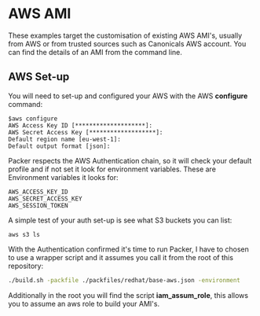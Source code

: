 # AWS AMI

These examples target the customisation of existing AWS AMI's, usually from AWS or from trusted sources such as Canonicals AWS account. You can find the details of an AMI from the command line.

## AWS Set-up

You will need to set-up and configured your AWS with the AWS **configure** command:

```cli
$aws configure
AWS Access Key ID [********************]:
AWS Secret Access Key [*******************]:
Default region name [eu-west-1]:
Default output format [json]:
```

Packer respects the AWS Authentication chain, so it will check your default profile and if not set it look for environment variables.
These are Environment variables it looks for:

```cli
AWS_ACCESS_KEY_ID
AWS_SECRET_ACCESS_KEY
AWS_SESSION_TOKEN
```

A simple test of your auth set-up is see what S3 buckets you can list:

```cli
aws s3 ls
```

With the Authentication confirmed it's time to run Packer, I have to chosen to use a wrapper script and it assumes you call it from the root of this repository:

```bash
./build.sh -packfile ./packfiles/redhat/base-aws.json -environment
```

Additionally in the root you will find the script **iam_assum_role**, this allows you to assume an aws role to build your AMI's.
